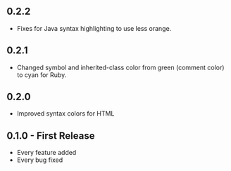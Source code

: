 ## 0.2.2
* Fixes for Java syntax highlighting to use less orange.

## 0.2.1
* Changed symbol and inherited-class color from green (comment color) to cyan for Ruby.

## 0.2.0
* Improved syntax colors for HTML

## 0.1.0 - First Release
* Every feature added
* Every bug fixed
